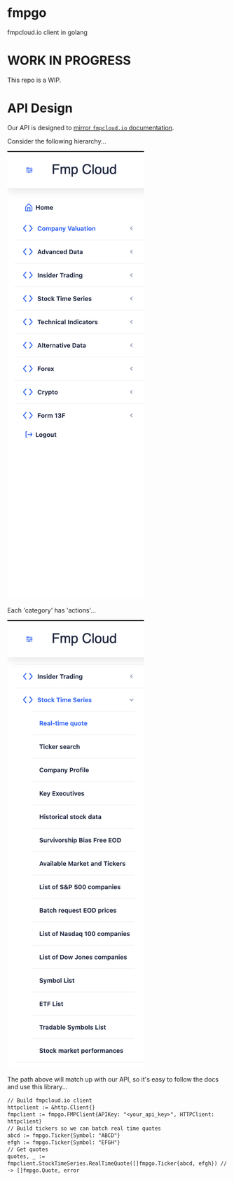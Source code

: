 # fmpgo
 fmpcloud.io client in golang

# WORK IN PROGRESS

This repo is a WIP.

# API Design

Our API is designed to [mirror `fmpcloud.io` documentation](https://fmpcloud.io/documentation). 

Consider the following hierarchy...

![fmpcloud_sidebar](https://raw.githubusercontent.com/oze4/fmpgo/main/.github/docs/img/sidebar.png)

Each 'category' has 'actions'...

![fmpcloud_stockTimeSeries](https://raw.githubusercontent.com/oze4/fmpgo/main/.github/docs/img/stockTimeSeries_Sidebar.png)

The path above will match up with our API, so it's easy to follow the docs and use this library...

```golang
// Build fmpcloud.io client
httpclient := &http.Client{}
fmpclient := fmpgo.FMPClient{APIKey: "<your_api_key>", HTTPClient: httpclient}
// Build tickers so we can batch real time quotes
abcd := fmpgo.Ticker{Symbol: "ABCD"}
efgh := fmpgo.Ticker{Symbol: "EFGH"}
// Get quotes
quotes, _ := fmpclient.StockTimeSeries.RealTimeQuote([]fmpgo.Ticker{abcd, efgh}) // -> []fmpgo.Quote, error
```

